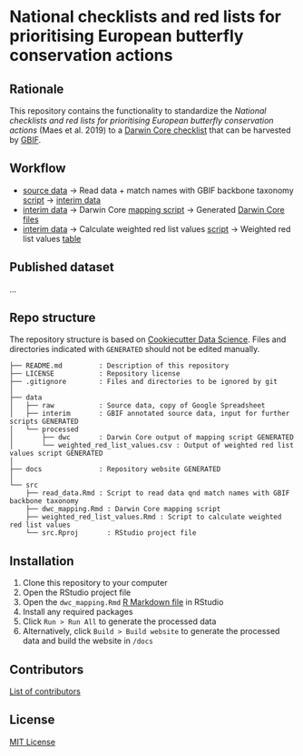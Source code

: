 # National checklists and red lists for prioritising European butterfly conservation actions

## Rationale

This repository contains the functionality to standardize the _National checklists and red lists for prioritising European butterfly conservation actions_ (Maes et al. 2019) to a [Darwin Core checklist](https://www.gbif.org/dataset-classes) that can be harvested by [GBIF](http://www.gbif.org).

## Workflow

* [source data](data/raw) → Read data + match names with GBIF backbone taxonomy [script](src/read_data.Rmd) → [interim data](data/interim)
* [interim data](data/interim) → Darwin Core [mapping script](src/dwc_mapping.Rmd) → Generated [Darwin Core files](data/processed/dwc)
* [interim data](data/interim) → Calculate weighted red list values [script](weighted_red_list_values.Rmd) → Weighted red list values [table](data/processed/weighted_red_list_values.csv)

## Published dataset

...

## Repo structure

The repository structure is based on [Cookiecutter Data Science](http://drivendata.github.io/cookiecutter-data-science/). Files and directories indicated with `GENERATED` should not be edited manually.

```
├── README.md         : Description of this repository
├── LICENSE           : Repository license
├── .gitignore        : Files and directories to be ignored by git
│
├── data
│   ├── raw           : Source data, copy of Google Spreadsheet
│   ├── interim       : GBIF annotated source data, input for further scripts GENERATED
│   └── processed
│       ├── dwc       : Darwin Core output of mapping script GENERATED
│       └── weighted_red_list_values.csv : Output of weighted red list values script GENERATED
│
├── docs              : Repository website GENERATED
│
└── src
    ├── read_data.Rmd : Script to read data qnd match names with GBIF backbone taxonomy
    ├── dwc_mapping.Rmd : Darwin Core mapping script
    ├── weighted_red_list_values.Rmd : Script to calculate weighted red list values
    └── src.Rproj       : RStudio project file
```

## Installation

1. Clone this repository to your computer
2. Open the RStudio project file
3. Open the `dwc_mapping.Rmd` [R Markdown file](https://rmarkdown.rstudio.com/) in RStudio
4. Install any required packages
5. Click `Run > Run All` to generate the processed data
6. Alternatively, click `Build > Build website` to generate the processed data and build the website in `/docs`

## Contributors

[List of contributors](https://github.com/inbo/red-lists-european-butterflies-checklist/contributors)

## License

[MIT License](https://github.com/inbo/red-lists-european-butterflies-checklist/blob/master/LICENSE)
